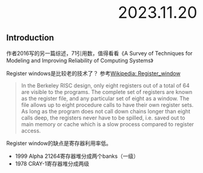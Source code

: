 <div style="text-align:right; font-size:3em;">2023.11.20</div>

## Introduction

作者2016写的另一篇综述，71引用数，值得看看《A Survey of Techniques for Modeling and Improving Reliability of Computing Systems》

Register windows是比较老的技术了？
参考[Wikipedia: Register_window](https://en.wikipedia.org/wiki/Register_window)

> In the Berkeley RISC design, only eight registers out of a total of 64 are visible to the programs.
> The complete set of registers are known as the register file, and any particular set of eight as a window.
> The file allows up to eight procedure calls to have their own register sets.
> As long as the program does not call down chains longer than eight calls deep, the registers never have to be spilled, i.e. saved out to main memory or cache which is a slow process compared to register access.

Register window的缺点是寄存器利用率低。

* 1999 Alpha 21264寄存器堆分成两个banks（一级）
* 1978 CRAY-1寄存器堆分成两级
